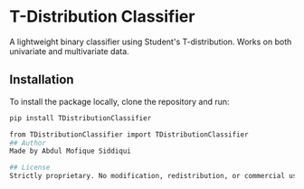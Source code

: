 # T-Distribution Classifier

A lightweight binary classifier using Student's T-distribution. Works on both univariate and multivariate data.

## Installation

To install the package locally, clone the repository and run:

```bash
pip install TDistributionClassifier

from TDistributionClassifier import TDistributionClassifier
## Author
Made by Abdul Mofique Siddiqui

## License
Strictly proprietary. No modification, redistribution, or commercial use allowed without written permission.


